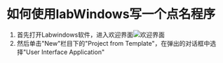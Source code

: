 # 如何使用labWindows写一个点名程序

1.  首先打开Labwindows软件，进入欢迎界面![欢迎界面](../images/work3/huan.png)
2.  然后单击"New"栏目下的"Project from Template"，在弹出的对话框中选择"User Interface Application"